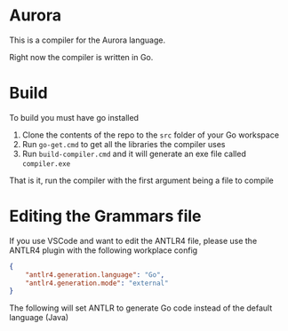 # Aurora

This is a compiler for the Aurora language.

Right now the compiler is written in Go.

# Build
To build you must have go installed

1. Clone the contents of the repo to the `src` folder of your Go workspace
2. Run `go-get.cmd` to get all the libraries the compiler uses
3. Run `build-compiler.cmd` and it will generate an exe file called `compiler.exe`

That is it, run the compiler with the first argument being a file to compile

# Editing the Grammars file

If you use VSCode and want to edit the ANTLR4 file, please use the ANTLR4 plugin with the following workplace config
```JSON
{
    "antlr4.generation.language": "Go",
    "antlr4.generation.mode": "external"
}
```

The following will set ANTLR to generate Go code instead of the default language (Java)
